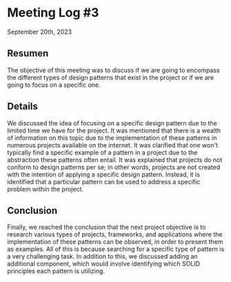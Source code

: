# Meeting Log #3

September 20th, 2023

## Resumen

The objective of this meeting was to discuss if we are going to encompass the different types of design patterns that exist in the project or if we are going to focus on a specific one.

## Details

We discussed the idea of focusing on a specific design pattern due to the limited time we have for the project. It was mentioned that there is a wealth of information on this topic due to the implementation of these patterns in numerous projects available on the internet. It was clarified that one won't typically find a specific example of a pattern in a project due to the abstraction these patterns often entail. It was explained that projects do not conform to design patterns per se; in other words, projects are not created with the intention of applying a specific design pattern. Instead, it is identified that a particular pattern can be used to address a specific problem within the project.

## Conclusion

Finally, we reached the conclusion that the next project objective is to research various types of projects, frameworks, and applications where the implementation of these patterns can be observed, in order to present them as examples. All of this is because searching for a specific type of pattern is a very challenging task.
In addition to this, we discussed adding an additional component, which would involve identifying which SOLID principles each pattern is utilizing.
